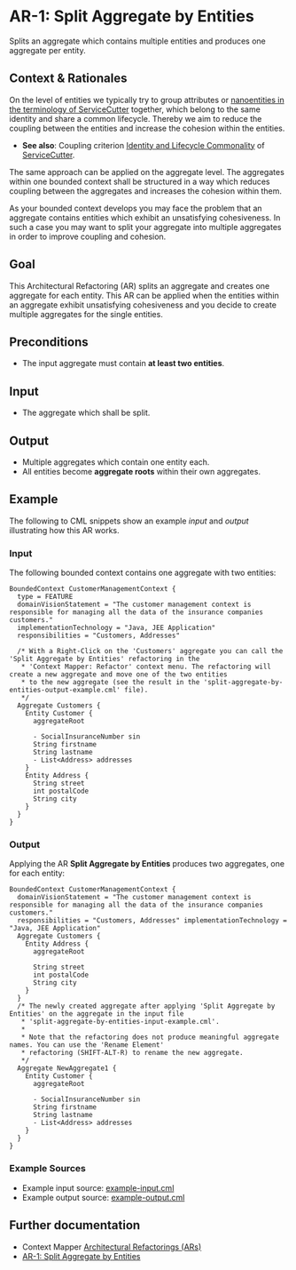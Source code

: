 # AR-1: Split Aggregate by Entities
Splits an aggregate which contains multiple entities and produces one aggregate per entity.

## Context & Rationales
On the level of entities we typically try to group attributes or [nanoentities in the terminology of ServiceCutter](https://servicecutter.github.io/) 
together, which belong to the same identity and share a common lifecycle. Thereby we aim to reduce the coupling between the entities
and increase the cohesion within the entities.

 * **See also**: Coupling criterion [Identity and Lifecycle Commonality](https://github.com/ServiceCutter/ServiceCutter/wiki/CC-1-Identity-and-Lifecycle-Commonality)
 of [ServiceCutter](https://servicecutter.github.io/).
 
The same approach can be applied on the aggregate level. The aggregates within one bounded context shall be structured in a way which
reduces coupling between the aggregates and increases the cohesion within them.

As your bounded context develops you may face the problem that an aggregate contains entities which exhibit an unsatisfying
cohesiveness. In such a case you may want to split your aggregate into multiple aggregates in order to improve coupling and cohesion.

## Goal
This Architectural Refactoring (AR) splits an aggregate and creates one aggregate for each entity. This AR can be applied when 
the entities within an aggregate exhibit unsatisfying cohesiveness and you decide to create multiple aggregates for the single 
entities.

## Preconditions
 * The input aggregate must contain **at least two entities**.

## Input
 * The aggregate which shall be split.
 
## Output
 * Multiple aggregates which contain one entity each.
 * All entities become **aggregate roots** within their own aggregates.
 
## Example
The following to CML snippets show an example _input_ and _output_ illustrating how this AR works.

### Input
The following bounded context contains one aggregate with two entities:
```
BoundedContext CustomerManagementContext {
  type = FEATURE
  domainVisionStatement = "The customer management context is responsible for managing all the data of the insurance companies customers."
  implementationTechnology = "Java, JEE Application"
  responsibilities = "Customers, Addresses"

  /* With a Right-Click on the 'Customers' aggregate you can call the 'Split Aggregate by Entities' refactoring in the 
   * 'Context Mapper: Refactor' context menu. The refactoring will create a new aggregate and move one of the two entities 
   * to the new aggregate (see the result in the 'split-aggregate-by-entities-output-example.cml' file).
   */  
  Aggregate Customers {
    Entity Customer {
      aggregateRoot
      
      - SocialInsuranceNumber sin
      String firstname
      String lastname
      - List<Address> addresses
    }
    Entity Address {
      String street
      int postalCode
      String city
    }
  }
}
```

### Output
Applying the AR **Split Aggregate by Entities** produces two aggregates, one for each entity:
```
BoundedContext CustomerManagementContext {
  domainVisionStatement = "The customer management context is responsible for managing all the data of the insurance companies customers."
  responsibilities = "Customers, Addresses" implementationTechnology = "Java, JEE Application"
  Aggregate Customers {
    Entity Address {
      aggregateRoot
      
      String street
      int postalCode
      String city
    }
  }
  /* The newly created aggregate after applying 'Split Aggregate by Entities' on the aggregate in the input file 
   * 'split-aggregate-by-entities-input-example.cml'.
   * 
   * Note that the refactoring does not produce meaningful aggregate names. You can use the 'Rename Element' 
   * refactoring (SHIFT-ALT-R) to rename the new aggregate.
   */
  Aggregate NewAggregate1 {
    Entity Customer {
      aggregateRoot
      
      - SocialInsuranceNumber sin
      String firstname
      String lastname
      - List<Address> addresses
    }
  }
}
```

### Example Sources
 * Example input source: [example-input.cml](./example-input.cml)
 * Example output source: [example-output.cml](./example-output.cml)
 
## Further documentation
 * Context Mapper [Architectural Refactorings (ARs)](https://contextmapper.github.io/docs/architectural-refactorings/)
 * [AR-1: Split Aggregate by Entities](https://contextmapper.github.io/docs/ar-split-aggregate-by-entities/)
